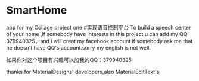# SmartHome
app for my Collage project one
#实现语音控制平台 
To build a speech center of your home ,if somebody have interests in this project,u can add my QQ 379940325，and i will creat my facebook account if somebody ask me that he doesn't have QQ's account.sorry my english is not well.

如果你对这个项目有兴趣可以加我的QQ：379940325

thanks for MaterialDesigns' developers,also MaterialEditText's
